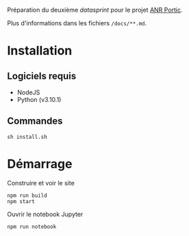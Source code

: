 Préparation du deuxième *datasprint* pour le projet [ANR Portic](https://anr.portic.fr).

Plus d'informations dans les fichiers `/docs/**.md`.

# Installation

## Logiciels requis

- NodeJS
- Python (v3.10.1)

## Commandes

```
sh install.sh
```

# Démarrage

Construire et voir le site

```
npm run build
npm start
```

Ouvrir le notebook Jupyter

```
npm run notebook
```